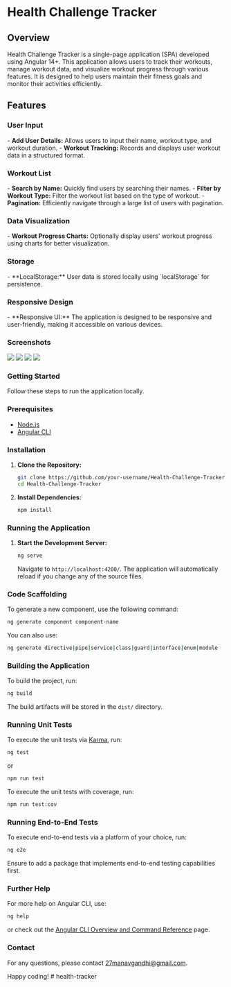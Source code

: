 <h1> Health Challenge Tracker</h1>

<h2>Overview</h2>
<p>
Health Challenge Tracker is a single-page application (SPA) developed using Angular 14+. This application allows users to track their workouts, manage workout data, and visualize workout progress through various features. It is designed to help users maintain their fitness goals and monitor their activities efficiently.</p>

<h2>Features</h2>

<h3> User Input</h3>
- <b> Add User Details:</b> Allows users to input their name, workout type, and workout duration.
- <b>Workout Tracking:</b> Records and displays user workout data in a structured format.

<h3>Workout List</h3>
- <b>Search by Name:</b> Quickly find users by searching their names.
- <b>Filter by Workout Type:</b> Filter the workout list based on the type of workout.
- <b>Pagination:</b> Efficiently navigate through a large list of users with pagination.

<h3>Data Visualization</h3>
- <b> Workout Progress Charts:</b> Optionally display users' workout progress using charts for better visualization.

<h3> Storage</h3>
- **LocalStorage:** User data is stored locally using `localStorage` for persistence.

<h3> Responsive Design </h3>
- **Responsive UI:** The application is designed to be responsive and user-friendly, making it accessible on various devices.

<h3> Screenshots</h3>

![](https://github.com/user-attachments/assets/29869083-7ea9-4844-88b0-73f10f2dd8de)
![](https://github.com/user-attachments/assets/dddeac26-2263-4d43-b9c4-041ab0aa12aa)
![](https://github.com/user-attachments/assets/a77a28a5-8679-487d-89fe-2ae4ecd7707f)
![](https://github.com/user-attachments/assets/078f2294-bdf0-404a-ab82-c31338020f1a)


<h3> Getting Started</h3>

Follow these steps to run the application locally.

<h3> Prerequisites</h3>

- [Node.js](https://nodejs.org/en/)
- [Angular CLI](https://angular.io/cli)

<h3> Installation</h3>

1. <b>Clone the Repository:</b>
    ```sh
    git clone https://github.com/your-username/Health-Challenge-Tracker.git
    cd Health-Challenge-Tracker
    ```

2. <b>Install Dependencies:</b>
    ```sh
    npm install
    ```

### Running the Application

1. **Start the Development Server:**
    ```sh
    ng serve
    ```
    Navigate to `http://localhost:4200/`. The application will automatically reload if you change any of the source files.

### Code Scaffolding

To generate a new component, use the following command:
```sh
ng generate component component-name
```
You can also use:
```sh
ng generate directive|pipe|service|class|guard|interface|enum|module
```

### Building the Application

To build the project, run:
```sh
ng build
```
The build artifacts will be stored in the `dist/` directory.

### Running Unit Tests

To execute the unit tests via [Karma](https://karma-runner.github.io), run:
```sh
ng test
```
or
```sh
npm run test
```
To execute the unit tests with coverage, run:
```sh
npm run test:cov
```

### Running End-to-End Tests

To execute end-to-end tests via a platform of your choice, run:
```sh
ng e2e
```
Ensure to add a package that implements end-to-end testing capabilities first.

### Further Help

For more help on Angular CLI, use:
```sh
ng help
```
or check out the [Angular CLI Overview and Command Reference](https://angular.io/cli) page.


### Contact

For any questions, please contact [27manavgandhi@gmail.com](mailto:27manavgandhi@gmail.com).

Happy coding!
#   h e a l t h - t r a c k e r 
 
 